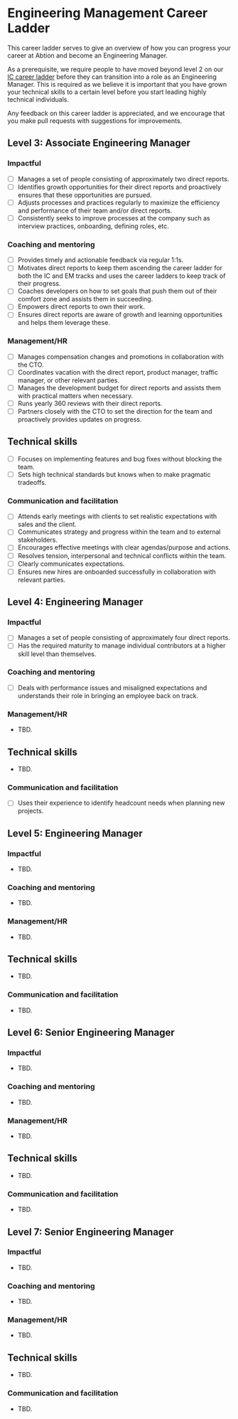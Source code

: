 # Engineering Management Career Ladder
This career ladder serves to give an overview of how you can progress your
career at Abtion and become an Engineering Manager.

As a prerequisite, we require people to have moved beyond level 2 on our [IC
career ladder](https://github.com/abtion/guidelines/blob/main/career/ladder.md)
before they can transition into a role as an Engineering Manager. This is
required as we believe it is important that you have grown your technical
skills to a certain level before you start leading highly technical individuals.

Any feedback on this career ladder is appreciated, and we encourage that you
make pull requests with suggestions for improvements.

## Level 3: Associate Engineering Manager
### Impactful
- [ ] Manages a set of people consisting of approximately two direct reports.
- [ ] Identifies growth opportunities for their direct reports and proactively
  ensures that these opportunities are pursued.
- [ ] Adjusts processes and practices regularly to maximize the efficiency and
  performance of their team and/or direct reports.
- [ ] Consistently seeks to improve processes at the company such as interview
  practices, onboarding, defining roles, etc.

### Coaching and mentoring
- [ ] Provides timely and actionable feedback via regular 1:1s.
- [ ] Motivates direct reports to keep them ascending the career ladder for both
  the IC and EM tracks and uses the career ladders to keep track of their
  progress.
- [ ] Coaches developers on how to set goals that push them out of their comfort
  zone and assists them in succeeding.
- [ ] Empowers direct reports to own their work.
- [ ] Ensures direct reports are aware of growth and learning opportunities and
  helps them leverage these.

### Management/HR
- [ ] Manages compensation changes and promotions in collaboration with the CTO.
- [ ] Coordinates vacation with the direct report, product manager, traffic
  manager, or other relevant parties.
- [ ] Manages the development budget for direct reports and assists them with
  practical matters when necessary.
- [ ] Runs yearly 360 reviews with their direct reports.
- [ ] Partners closely with the CTO to set the direction for the team and
  proactively provides updates on progress.

## Technical skills
- [ ] Focuses on implementing features and bug fixes without blocking the team.
- [ ] Sets high technical standards but knows when to make pragmatic tradeoffs.

### Communication and facilitation
- [ ] Attends early meetings with clients to set realistic expectations with
  sales and the client.
- [ ] Communicates strategy and progress within the team and to external
  stakeholders.
- [ ] Encourages effective meetings with clear agendas/purpose and actions.
- [ ] Resolves tension, interpersonal and technical conflicts within the team.
- [ ] Clearly communicates expectations.
- [ ] Ensures new hires are onboarded successfully in collaboration with
  relevant parties.

## Level 4: Engineering Manager
### Impactful
- [ ] Manages a set of people consisting of approximately four direct reports.
- [ ] Has the required maturity to manage individual contributors at a higher
  skill level than themselves.

### Coaching and mentoring
- [ ] Deals with performance issues and misaligned expectations and understands
  their role in bringing an employee back on track.

### Management/HR
- TBD.

## Technical skills
- TBD.

### Communication and facilitation
- [ ] Uses their experience to identify headcount needs when planning new
  projects.

## Level 5: Engineering Manager
### Impactful
- TBD.

### Coaching and mentoring
- TBD.

### Management/HR
- TBD.

## Technical skills
- TBD.

### Communication and facilitation
- TBD.

## Level 6: Senior Engineering Manager
### Impactful
- TBD.

### Coaching and mentoring
- TBD.

### Management/HR
- TBD.

## Technical skills
- TBD.

### Communication and facilitation
- TBD.

## Level 7: Senior Engineering Manager
### Impactful
- TBD.

### Coaching and mentoring
- TBD.

### Management/HR
- TBD.

## Technical skills
- TBD.

### Communication and facilitation
- TBD.
